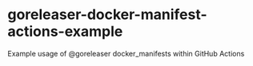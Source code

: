 # goreleaser-docker-manifest-actions-example
Example usage of @goreleaser docker_manifests within GitHub Actions
